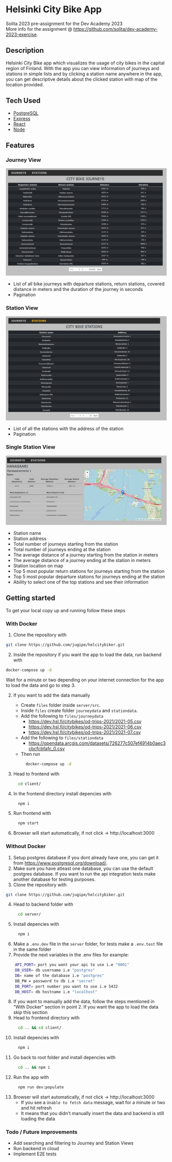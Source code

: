 # Helsinki City Bike App

Solita 2023 pre-assignment for the Dev Academy 2023\
More info for the assignment @ https://github.com/solita/dev-academy-2023-exercise.

## Description

Helsinki City Bike app which visualizes the usage of city bikes in the capital region of Finland. With the
app you can view information of journeys and stations in simple lists and by clicking a station name anywhere in
the app, you can get descriptive details about the clicked station with map of the location provided.

## Tech Used

 * [PostgreSQL](https://www.postgresql.org/)
 * [Express](https://expressjs.com/)
 * [React](https://reactjs.org/)
 * [Node](https://nodejs.org/en/)

## Features

### Journey View

![Journey View](images/journey.jpg)<br>

- List of all bike journeys with departure stations, return stations, covered distance in meters and the duration of the journey in seconds
- Pagination

### Station View

![Station View](images/station.jpg)<br>

- List of all the stations with the address of the station
- Pagination

### Single Station View

![A Station View](images/A_station.jpg)<br>

- Station name
- Station address
- Total number of journeys starting from the station
- Total number of journeys ending at the station
- The average distance of a journey starting from the station in meters
- The average distance of a journey ending at the station in meters
- Station location on map
- Top 5 most popular return stations for journeys starting from the station
- Top 5 most popular departure stations for journeys ending at the station
- Ability to select one of the top stations and see their information

## Getting started

To get your local copy up and running follow these steps

### With Docker

1. Clone the repository with
  ```sh
  git clone https://github.com/jugipe/helcitybiker.git
  ```

2. Inside the repository if you want the app to load the data, run backend with
  ```sh
  docker-compose up -d
  ```
  Wait for a minute or two depending on your internet connection for the app to load the data and go to step 3.

2. If you want to add the data manually
    - Create ```files``` folder inside ```server/src```. 
    - Inside ```files``` create folder ````journeydata```` and ```stationdata```.
    - Add the following to ```files/journeydata```
        * <https://dev.hsl.fi/citybikes/od-trips-2021/2021-05.csv>
        * <https://dev.hsl.fi/citybikes/od-trips-2021/2021-06.csv>
        * <https://dev.hsl.fi/citybikes/od-trips-2021/2021-07.csv>
    - Add the following to ```files/stationdata```
        * <https://opendata.arcgis.com/datasets/726277c507ef4914b0aec3cbcfcbfafc_0.csv>
    - Then run 
      ```sh
        docker-compose up -d
      ```

3. Head to frontend with
      ```sh
        cd client/
      ```

4. In the frontend directory install depencies with
      ```sh
        npm i
      ```

5. Run frontend with
      ```sh
        npm start
      ```
6. Browser will start automatically, if not click -> http://localhost:3000

### Without Docker

1. Setup postgres database if you dont already have one, you can get it from https://www.postgresql.org/download/.
2. Make sure you have atleast one database, you can use the default postgres database. If you want to run the api integration
   tests make another database for testing purposes.
3. Clone the repository with
  ```sh
  git clone https://github.com/jugipe/helcitybiker.git
  ```
4. Head to backend folder with 
      ```sh
        cd server/
      ```
5. Install depencies with 
      ```sh
        npm i
      ```
6. Make a ```.env.dev``` file in the ```server``` folder, for tests make a ```.env.test``` file in the same folder
7. Provide the next variables in the .env files for example:
```sh
    API_PORT= port you want your api to use i.e "9001"
    DB_USER= db username i.e "postgres"
    DB= name of the database i.e "postgres"
    DB_PW = password to db i.e "secret"
    DB_PORT= port number you want to use i.e 5432
    DB_HOST= db hostname i.e "localhost"
```
8. If you want to manually add the data, follow the steps mentioned in "With Docker" section in point 2. If you want the app to load the data skip this section 
10. Head to frontend directory with
      ```sh
        cd .. && cd client/
      ```
10. Install depencies with
      ```sh
        npm i 
      ```
11. Go back to root folder and install depencies with
      ```sh
        cd .. && npm i
      ```
12. Run the app with
      ```sh
        npm run dev:populate
      ```
13. Browser will start automatically, if not click -> http://localhost:3000
    - If you see a ```Unable to fetch data``` message, wait for a minute or two and hit refresh
    - It means that you didn't manually insert the data and backend is still loading the data


### Todo / Future improvements
- Add searching and filtering to Journey and Station Views
- Run backend in cloud
- Implement E2E tests

